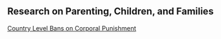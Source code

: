 ## Research on Parenting, Children, and Families

[Country Level Bans on Corporal Punishment](https://agrogan1.github.io/research/cpbans)